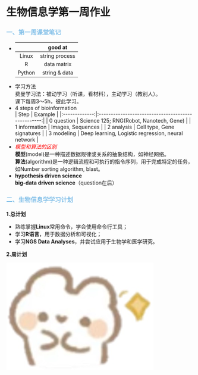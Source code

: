 # 生物信息学第一周作业
### <span style="color: #85C1E9;">一、第一周课堂笔记</span>
  * |      |good at       |
    |:----:|:------------:|
    |Linux |string process|
    |R     |data matrix   |
    |Python|string & data |
  * 学习方法<br>
    费曼学习法：被动学习（听课，看材料），主动学习（教别人）。<br>
    课下每周3～5h，彼此学习。<br>
  * 4 steps of bioinformation<br>
| Step          | Example                                            |
|:-------------:|:--------------------------------------------------:|
| 0 question    | Science 125; RNG(Robot, Nanotech, Gene)            |
| 1 information | Images, Sequences                                  |
| 2 analysis    | Cell type, Gene signatures                         |
| 3 modeling    | Deep learning, Logistic regression, neural network |
  * *<span style="color: red;">模型和算法的区别</span><br>*
    **模型**(model)是一种描述数据规律或关系的抽象结构，如神经网络。<br>
    **算法**(algorithm)是一种逻辑流程和可执行的指令序列，用于完成特定的任务，如Number sorting algorithm, blast。<br>
  * **hypothesis driven science**<br>
    **big-data driven science**（question在后）<br>
###  <span style="color: #85C1E9;">二、生物信息学学习计划</span>
**1.总计划**
  * 熟练掌握**Linux**常用命令，学会使用命令行工具；
  * 学习**R语言**，用于数据分析和可视化；
  * 学习**NGS Data Analyses**，并尝试应用于生物学和医学研究。

**2.周计划**  
   
![可爱兔子](https://github.com/Joyee001/2025bioinfo/raw/main/images/兔子笑.jpg)
